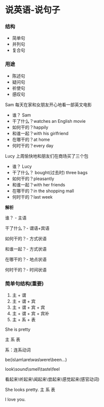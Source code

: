 # 说英语-说句子

### 结构

* 简单句
* 并列句
* 复合句

### 用途

* 陈述句
* 疑问句
* 祈使句
* 感叹句

Sam 每天在家和女朋友开心地看一部英文电影

* 谁？ Sam
* 干了什么？watches an English movie
* 如何干的？happily
* 和谁一起？with his girlfriend
* 在哪干的？at home
* 何时干的？every day

Lucy 上周愉快地和朋友们在商场买了三个包

* 谁？ Lucy
* 干了什么？ bought(过去时) three bags
* 如何干的？pleasantly
* 和谁一起？with her friends
* 在哪干的？in the shopping mall
* 何时干的？last week

**解析**

谁？  - 主语

干了什么？- 谓语+宾语

如何干的？- 方式状语

和谁一起？- 方式状语

在哪干的？- 地点状语

何时干的？- 时间状语

### 简单句结构(重要)

1. 主 + 谓
2. 主 + 谓 + 宾
3. 主 + 谓 + 宾 + 宾
4. 主 + 谓 + 宾 + 宾补
5. 主 + 系 + 表

She is pretty

主  系  表

系：连系动词

be(is\am\are\was\were\been...)

look\sound\smell\taste\feel

看起来\听起来\闻起来\尝起来\感觉起来(感官动词)

She looks pretty.
主    系     表

I  love you.

